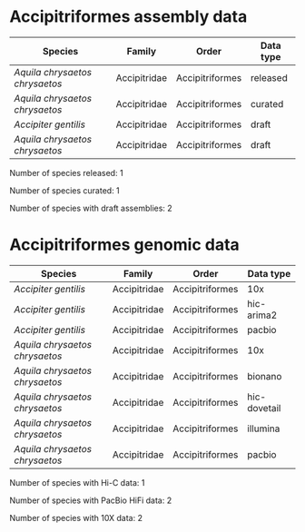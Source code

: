 # Accipitriformes assembly data

| Species | Family | Order | Data type |
| -- | --- | --- | --- |
| *Aquila chrysaetos chrysaetos* | Accipitridae | Accipitriformes | released |
| *Aquila chrysaetos chrysaetos* | Accipitridae | Accipitriformes | curated |
| *Accipiter gentilis* | Accipitridae | Accipitriformes | draft |
| *Aquila chrysaetos chrysaetos* | Accipitridae | Accipitriformes | draft |

Number of species released: 1

Number of species curated: 1

Number of species with draft assemblies: 2

# Accipitriformes genomic data

| Species | Family | Order | Data type |
| -- | --- | --- | --- |
| *Accipiter gentilis* | Accipitridae | Accipitriformes | 10x |
| *Accipiter gentilis* | Accipitridae | Accipitriformes | hic-arima2 |
| *Accipiter gentilis* | Accipitridae | Accipitriformes | pacbio |
| *Aquila chrysaetos chrysaetos* | Accipitridae | Accipitriformes | 10x |
| *Aquila chrysaetos chrysaetos* | Accipitridae | Accipitriformes | bionano |
| *Aquila chrysaetos chrysaetos* | Accipitridae | Accipitriformes | hic-dovetail |
| *Aquila chrysaetos chrysaetos* | Accipitridae | Accipitriformes | illumina |
| *Aquila chrysaetos chrysaetos* | Accipitridae | Accipitriformes | pacbio |

Number of species with Hi-C data: 1

Number of species with PacBio HiFi data: 2

Number of species with 10X data: 2
